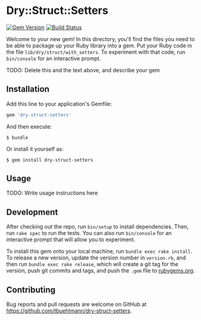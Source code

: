 # Dry::Struct::Setters

[![Gem Version](https://badge.fury.io/rb/dry-struct-setters.svg)](http://badge.fury.io/rb/dry-struct-setters) [![Build Status](https://travis-ci.org/tbuehlmann/dry-struct-setters.svg?branch=master)](https://travis-ci.org/tbuehlmann/dry-struct-setters)

Welcome to your new gem! In this directory, you'll find the files you need to be able to package up your Ruby library into a gem. Put your Ruby code in the file `lib/dry/struct/with_setters`. To experiment with that code, run `bin/console` for an interactive prompt.

TODO: Delete this and the text above, and describe your gem

## Installation

Add this line to your application's Gemfile:

```ruby
gem 'dry-struct-setters'
```

And then execute:

    $ bundle

Or install it yourself as:

    $ gem install dry-struct-setters

## Usage

TODO: Write usage instructions here

## Development

After checking out the repo, run `bin/setup` to install dependencies. Then, run `rake spec` to run the tests. You can also run `bin/console` for an interactive prompt that will allow you to experiment.

To install this gem onto your local machine, run `bundle exec rake install`. To release a new version, update the version number in `version.rb`, and then run `bundle exec rake release`, which will create a git tag for the version, push git commits and tags, and push the `.gem` file to [rubygems.org](https://rubygems.org).

## Contributing

Bug reports and pull requests are welcome on GitHub at https://github.com/tbuehlmann/dry-struct-setters.

